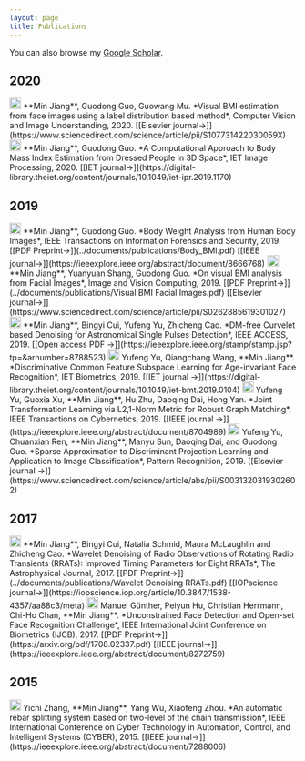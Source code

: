 ```yaml
---
layout: page
title: Publications
---
```


You can also browse my  <a href="https://scholar.google.com/citations?user=jFLqewoAAAAJ&hl=en">Google Scholar</a>.
<br />

## 2020 
<img src="../img/journal-article.png" height="20px">
**Min Jiang**, Guodong Guo, Guowang Mu. *Visual BMI estimation from face images using a label distribution based method*, Computer Vision and Image Understanding, 2020. [[Elsevier journal&#8594;]](https://www.sciencedirect.com/science/article/pii/S107731422030059X)

<img src="../img/journal-article.png" height="20px">
**Min Jiang**, Guodong Guo. *A Computational Approach to Body Mass Index Estimation from Dressed People in 3D Space*, IET Image Processing, 2020. [[IET journal&#8594;]](https://digital-library.theiet.org/content/journals/10.1049/iet-ipr.2019.1170)

## 2019 
<img src="../img/journal-article.png" height="20px">
**Min Jiang**, Guodong Guo. *Body Weight Analysis from Human Body Images*, IEEE Transactions on Information Forensics and Security, 2019. [[PDF Preprint&#8594;]](../documents/publications/Body_BMI.pdf) [[IEEE journal&#8594;]](https://ieeexplore.ieee.org/abstract/document/8666768)

<img src="../img/journal-article.png" height="20px">
**Min Jiang**, Yuanyuan Shang, Guodong Guo. *On visual BMI analysis from Facial Images*, Image and Vision Computing, 2019. [[PDF Preprint&#8594;]](../documents/publications/Visual BMI Facial Images.pdf) [[Elsevier journal&#8594;]](https://www.sciencedirect.com/science/article/pii/S0262885619301027)

<img src="../img/journal-article.png" height="20px">
**Min Jiang**, Bingyi Cui, Yufeng Yu, Zhicheng Cao. *DM-free Curvelet based Denoising for Astronomical Single Pulses Detection*, IEEE ACCESS, 2019. [[Open access PDF &#8594;]](https://ieeexplore.ieee.org/stamp/stamp.jsp?tp=&arnumber=8788523)

<img src="../img/journal-article.png" height="20px">
Yufeng Yu, Qiangchang Wang, **Min Jiang**. *Discriminative Common Feature Subspace Learning for Age-invariant Face Recognition*, IET Biometrics, 2019. [[IET journal &#8594;]](https://digital-library.theiet.org/content/journals/10.1049/iet-bmt.2019.0104)

<img src="../img/journal-article.png" height="20px">
Yufeng Yu, Guoxia Xu, **Min Jiang**, Hu Zhu, Daoqing Dai, Hong Yan. *Joint Transformation Learning via L2,1-Norm Metric for Robust Graph Matching*, IEEE Transactions on Cybernetics, 2019. [[IEEE journal &#8594;]](https://ieeexplore.ieee.org/abstract/document/8704989)

<img src="../img/journal-article.png" height="20px">
Yufeng Yu, Chuanxian Ren, **Min Jiang**, Manyu Sun, Daoqing Dai, and Guodong Guo. *Sparse Approximation to Discriminant Projection Learning and Application to Image Classification*, Pattern Recognition, 2019. [[Elsevier journal &#8594;]](https://www.sciencedirect.com/science/article/abs/pii/S0031320319302602)

## 2017
<img src="../img/journal-article.png" height="20px">
**Min Jiang**, Bingyi Cui, Natalia Schmid, Maura McLaughlin and Zhicheng Cao. *Wavelet Denoising of Radio Observations of Rotating Radio Transients (RRATs): Improved Timing Parameters for Eight RRATs*, The Astrophysical Journal, 2017. [[PDF Preprint&#8594;]](../documents/publications/Wavelet Denoising RRATs.pdf) [[IOPscience journal&#8594;]](https://iopscience.iop.org/article/10.3847/1538-4357/aa88c3/meta)

<img src="../img/conference-paper.png" height="20px">
Manuel Günther, Peiyun Hu, Christian Herrmann, Chi-Ho Chan, **Min Jiang**. *Unconstrained Face Detection and Open-set Face Recognition Challenge*, IEEE International Joint Conference on Biometrics (IJCB), 2017. [[PDF Preprint&#8594;]](https://arxiv.org/pdf/1708.02337.pdf) [[IEEE journal&#8594;]](https://ieeexplore.ieee.org/abstract/document/8272759)

## 2015
<img src="../img/conference-paper.png" height="20px">
Yichi Zhang, **Min Jiang**, Yang Wu, Xiaofeng Zhou. *An automatic rebar splitting system based on two-level of the chain transmission*, IEEE International Conference on Cyber Technology in Automation, Control, and Intelligent Systems (CYBER), 2015. [[IEEE journal&#8594;]](https://ieeexplore.ieee.org/abstract/document/7288006)

